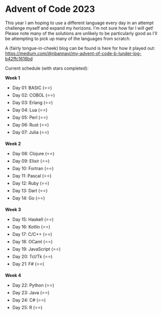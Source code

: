 # Advent of Code 2023

This year I am hoping to use a different language every day in an attempt challenge myself and expand my horizons.  I'm not sure how far I will get!
Please note many of the solutions are unlikely to be particularly good as I'll be attempting to pick up many of the languages from scratch.

A (fairly tongue-in-cheek) blog can be found is here for how it played out: 
https://medium.com/@nbannayi/my-advent-of-code-b-lunder-log-b42ffc1616bd

Current schedule (with stars completed):

**Week 1**
* Day 01: BASIC (⭐️⭐️)
* Day 02: COBOL (⭐️⭐️)
* Day 03: Erlang (⭐️⭐️)
* Day 04: Lua (⭐️⭐️)
* Day 05: Perl (⭐️⭐️)
* Day 06: Rust (⭐️⭐️)
* Day 07: Julia (⭐️⭐️)

**Week 2**
* Day 08: Clojure (⭐️⭐️)
* Day 09: Elixir (⭐️⭐️)
* Day 10: Fortran (⭐️⭐️)
* Day 11: Pascal (⭐️⭐️)
* Day 12: Ruby (⭐️⭐️)
* Day 13: Dart (⭐️⭐️)
* Day 14: Go (⭐️⭐️)

**Week 3**
* Day 15: Haskell (⭐️⭐️)
* Day 16: Kotlin (⭐️⭐️)
* Day 17: C/C++ (⭐️⭐️)
* Day 18: OCaml (⭐️⭐️)
* Day 19: JavaScript (⭐️⭐️)
* Day 20: Tcl/Tk (⭐️⭐️)
* Day 21: F# (⭐️⭐️)

**Week 4**
* Day 22: Python (⭐️⭐️)
* Day 23: Java (⭐️⭐️)
* Day 24: C# (⭐️⭐️)
* Day 25: R (⭐️⭐️)
